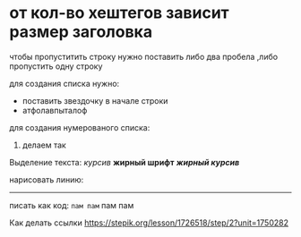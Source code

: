 # от кол-во хештегов зависит размер заголовка

чтобы пропуститить строку нужно поставить либо два пробела ,либо пропустить одну строку

для создания списка нужно:
* поставить звездочку в начале строки 
* атфолавпыталоф

для создания нумерованого списка:
1. делаем так

Выделение текста:
*курсив*
**жирный шрифт**
***жирный курсив***

нарисовать линию:
___

писать как код: `пам пам` 
пам пам

Как делать ссылки 
<https://stepik.org/lesson/1726518/step/2?unit=1750282>
